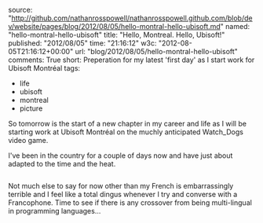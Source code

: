 source: "http://github.com/nathanrosspowell/nathanrosspowell.github.com/blob/dev/website/pages/blog/2012/08/05/hello-montral-hello-ubisoft.md"
named: "hello-montral-hello-ubisoft"
title: "Hello, Montreal. Hello, Ubisoft!"
published: "2012/08/05"
time: "21:16:12"
w3c: "2012-08-05T21:16:12+00:00"
url: "blog/2012/08/05/hello-montral-hello-ubisoft"
comments: True
short: Preperation for my latest 'first day' as I start work for Ubisoft Montréal 
tags:
- life
- ubisoft
- montreal
- picture

So tomorrow is the start of a new chapter in my career and life as I will be starting work at Ubisoft Montréal on the muchly anticipated Watch_Dogs video game.

I've been in the country for a couple of days now and have just about adapted to the time and the heat.

<a href="http://imgur.com/4X0wz">
<img class="article" title="Downtown Montréal from the 15th floor of the Trylon" src="http://i.imgur.com/9Vsiu.jpg" alt=""/>
</a>

Not much else to say for now other than my French is embarrassingly terrible and I feel like a total dingus whenever I try and converse with a Francophone. Time to see if there is any crossover from being multi-lingual in programming languages...

